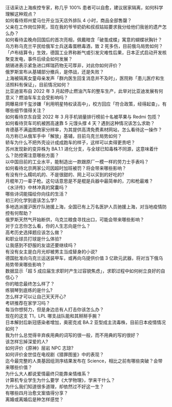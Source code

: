 汪诘采访上海疾控专家，称几乎 100% 患者可以自愈，建议居家隔离，如何科学理解这种观点？  
如何看待郑州爱马仕开业当天店外排队 4 小时，商品全部售罄？  
父亲在工作岗位猝死，现在我的爷爷奶奶和叔叔姑姑要求我分给他们我爸的遗产怎么办？  
如何看待孟晚舟回国后的首次亮相，佩戴暗含「破茧成蝶」寓意的蝴蝶状胸针？  
乌方称乌克兰平民给俄军士兵送毒蛋糕毒酒，致 2 死多伤，目前俄乌局势如何？  
「卢布结算令」生效，德国工业界称断气或引发灾难性后果，日本正式启动开发核聚变发电，事件后续会如何发展？  
胡锡进表示紧急进口辉瑞药物无可厚非，对此你如何评价？  
俄罗斯宣布从基辅部分撤兵，是停战，还是失败？  
上海被隔离女童母亲发声「群内医生回复消息并不及时」，医院称「患儿医疗和生活照料有保证」，目前情况如何？  
比亚迪宣布自 2022 年 3 月起停止燃油汽车的整车生产，此举对比亚迪发展有何意义？燃油车车主会受影响吗？  
网曝易烊千玺涉嫌「利用明星特权读高中」，校方回应「符合政策，经得起查」，有哪些细节值得关注？  
如何看待京东自营 2022 年 3 月手机销量排行榜前十名被苹果与 Redmi 包揽？  
如何看待货车司机被困高速靠 5 元馒头撑 4 天？遇到这种情况该怎么求助？  
肯德基不满盗图商家分辨率，为其提供高清免费素材网站，怎么看待这一操作？  
乌方称已从俄军手中「解放」基辅，目前乌克兰局势如何？  
轿车为什么不把外壳设计成成跑车的样子，这样可以卖得更贵吧？  
苏州发现新的变异株为 BA.1.1 进化分支，与全球已知毒株不同源，这意味着什么？防控需注意哪些方面？  
以中国目前的工业水平，能制造出一款跟原厂一模一样的劳力士手表吗？  
如何看待北京两家公司因超时加班被罚？将会带来哪些影响？  
有没有什么糯叽叽的、不是很甜的、网上可以买到的好吃的?  
月棍年刀一辈子枪。这句话意思是不是棍是兵器中最简单的，刀和枪最难？  
《水浒传》中林冲真的窝囊吗？  
哪些诗词能描绘你向往的生活？  
初三的化学到底该怎么学?  
多地选派援沪医疗队驰援上海，全国已有上万名医护人员驰援上海，对当地疫情防控有何帮助？  
俄罗斯天然气开始断供，乌克兰粮食寻找出口，可能会带来哪些影响？  
对于立志你怎么看，你的人生志向是什么？  
高考历史选择题应该怎么做？  
和职业球员打球是什么体验?  
让我感到不舒服的友谊还要继续吗？  
有没有女主是白月光却被男主当成替身的小说?  
德国批准向乌克兰运送装甲车，或再向乌提供价值 3 亿欧元武器，将对当下俄乌局势带来哪些影响？  
数据显示「超 5 成应届生求职时产生过容貌焦虑」，求职过程中如何树立良好的自信心？  
你的暗恋最终怎么样了？  
练钢琴到底练的是什么?  
怎么样才可以让自己天天开心?  
考研推荐在家学习吗？  
每当你想努力，但是身边总有人打击你该怎么办？  
现在的这支 T1，LPL 哪支战队能和其掰掰手腕？  
日本解封后新冠感染者增加，奥密克戎 BA.2 亚型成主流毒株，目前日本疫情情况如何？  
我为什么总觉得辛弃疾用典的词写的很一般，而不用典的写的很好？  
该怎样忘掉深爱的人?  
如何评价《原神》层岩 NPC 志琼?  
如何评价金世佳在电视剧《猎罪图鉴》中的表现？  
迄今最完整的人类基因组测序结果发布在 Science，相比之前有哪些突破？会带来哪些价值？  
为什么大人都说爱情最终只能靠亲情维系？  
计算机专业学生为什么要学《大学物理》，学来干什么？  
为什么我们知道很多道理，却依然过不好这一生？  
有哪些四月治愈文案值得分享？  
离婚或离婚后是种怎样感觉？  
